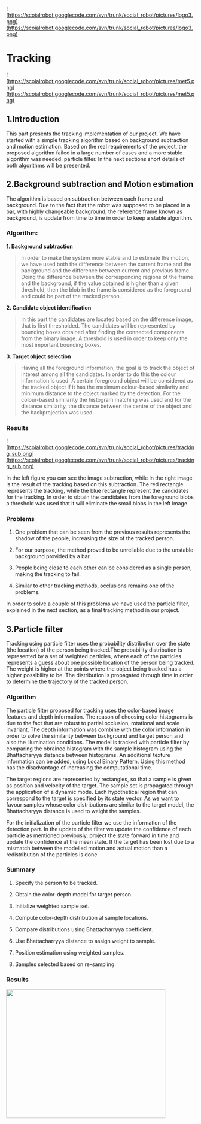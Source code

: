 ![https://scoialrobot.googlecode.com/svn/trunk/social_robot/pictures/logo3.png](https://scoialrobot.googlecode.com/svn/trunk/social_robot/pictures/logo3.png)

# Tracking #
![https://scoialrobot.googlecode.com/svn/trunk/social_robot/pictures/met5.png](https://scoialrobot.googlecode.com/svn/trunk/social_robot/pictures/met5.png)

## 1.Introduction ##
This part presents the tracking implementation of our project. We have started with a simple tracking algorithm based on background subtraction and motion estimation. Based on the real requirements of the project, the proposed algorithm failed in a large number of cases and a more stable algorithm was needed: particle filter. In the next sections short details of both algorithms will be presented.

## 2.Background subtraction and Motion estimation ##
The algorithm is based on subtraction between each frame and background. Due to the fact that the robot was supposed to be placed in a bar, with highly changeable background, the reference frame known as background, is update from time to time in order to keep a stable algorithm.

### Algorithm: ###

**1. Background subtraction**
> In order to make the system more stable and to estimate the motion, we have used both the difference between the current frame and the background and the difference between current and previous frame. Doing the difference between the corresponding regions of the frame and the background, if the value obtained is higher than a given threshold, then the blob in the frame is considered as the foreground and could be part of the tracked person.

**2. Candidate object identification**
> In this part the candidates are located based on the difference image, that is first thresholded. The candidates will be represented by bounding boxes obtained after finding the connected components from the binary image. A threshold is used in order to keep only the most important bounding boxes.

**3. Target object selection**
> Having all the foreground information, the goal is to track the object of interest among all the candidates. In order to do this the colour information is used. A certain foreground object will be considered as the tracked object if it has the maximum colour-based similarity and minimum distance to the object marked by the detection. For the colour-based similarity the histogram matching was used and for the distance similarity, the distance between the centre of the object and the backprojection was used.


### Results ###

![https://scoialrobot.googlecode.com/svn/trunk/social_robot/pictures/tracking_sub.png](https://scoialrobot.googlecode.com/svn/trunk/social_robot/pictures/tracking_sub.png)

In the left figure you can see the image subtraction, while in the right image is the result of the tracking based on this subtraction. The red rectangle represents the tracking, while the blue rectangle represent the candidates for the tracking. In order to obtain the candidates from the foreground blobs a threshold was used that it will eliminate the small blobs in the left image.

### Problems ###

1. One problem that can be seen from the previous results represents the shadow of the people, increasing the size of the tracked person.

2. For our purpose, the method proved to be  unreliable due to the unstable background provided by a bar.

3. People being close to each other can be considered as a single person, making the tracking to fail.

4. Similar to other tracking methods, occlusions remains one of the problems.


In order to solve a couple of this problems we have used the particle filter, explained in the next section, as a final tracking method in our project.

## 3.Particle filter ##

Tracking using particle filter uses the probability distribution over the state (the location) of the person being tracked.The probability distribution is represented by a set of weighted particles, where each of the particles represents a guess about one possible location of the person being tracked. The weight is higher at the points where the object being tracked has a higher possibility to be. The distribution is propagated through time in order to determine the trajectory of the tracked person.

### Algorithm ###

The particle filter proposed for tracking uses the color-based image features and depth information. The reason of choosing color histograms is due to the fact that are robust to partial occlusion, rotational and scale invariant. The depth information was combine with the color information in order to solve the similarity between background and target person and also the illumination conditions. The model is tracked with particle filter by comparing the obrained histogram with the sample histogram using the Bhattacharyya distance between histograms.
An additional texture information can be added, using Local Binary Pattern. Using this method has the disadvantage of increasing the computational time.

The target regions are represented by rectangles, so that a sample is given as position and velocity of the target. The sample set is propagated through the application of a dynamic mode. Each hypothetical region that can correspond to the target is specified by its state vector. As we want to favour samples whose color distributions are
similar to the target model, the Bhattacharyya distance is used to weight the samples.

For the initialization of the particle filter we use the information of the detection part. In the update of the filter we update the confidence of each particle as mentioned previously, project the state forward in time and update the confidence at the mean state. If the target has been lost due to a mismatch between the modelled motion and actual motion than a redistribution of the particles is done.

### Summary ###

1. Specify the person to be tracked.

2. Obtain the color-depth model for target person.

3. Initialize weighted sample set.

4. Compute color-depth distribution at sample locations.

5. Compare distributions using Bhattacharryya coefficient.

6. Use Bhattacharryya distance to assign weight to sample.

7. Position estimation using weighted samples.

8. Samples selected based on re-sampling.


### Results ###

<a href='http://www.youtube.com/watch?feature=player_embedded&v=2vcpExT5k6M' target='_blank'><img src='http://img.youtube.com/vi/2vcpExT5k6M/0.jpg' width='425' height=344 /></a>